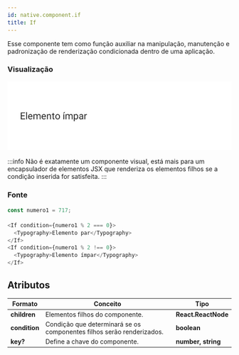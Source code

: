 ```yaml
---
id: native.component.if
title: If
---
```


<!-- Component declaration begin -->

<!-- Component declaration end -->

<!-- Documentation begin -->

Esse componente tem como função auxiliar na manipulação, manutenção e padronização de renderização condicionada dentro de uma aplicação.

### Visualização

![button](../static/img/screenshots/if.jpg)

:::info
Não é exatamente um componente visual, está mais para um encapsulador de elementos JSX que renderiza os elementos filhos se a condição inserida for satisfeita.
:::

### Fonte

```javascript
const numero1 = 717;

<If condition={numero1 % 2 === 0}>
  <Typography>Elemento par</Typography>
</If>
<If condition={numero1 % 2 !== 0}>
  <Typography>Elemento ímpar</Typography>
</If>
```


## Atributos

| Formato            | Conceito                                                                                                | Tipo                 |
| ------------------ | ------------------------------------------------------------------------------------------------------- | -------------------- |
| **children** | Elementos filhos do componente.                                                     | **React.ReactNode** |
| **condition** | Condição que determinará se os componentes filhos serão renderizados.  | **boolean** |
| **key?** 	| Define a chave do componente. 	| **number, string** 	|

<!-- Documentation end -->
